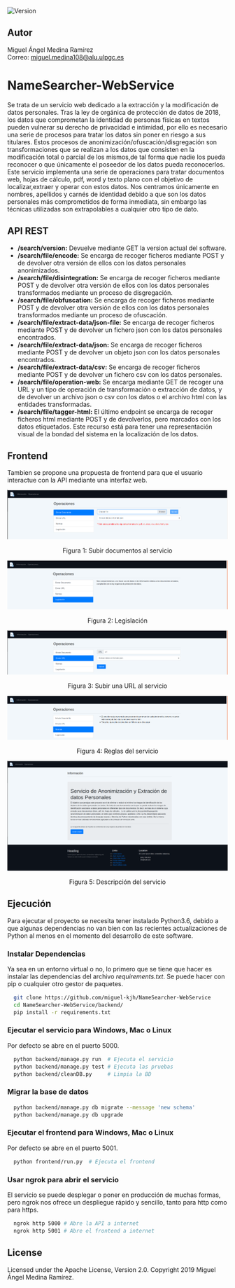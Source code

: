 ![Version](https://img.shields.io/badge/version-1.0-brightgreen.svg?style=flat-square)

## Autor
Miguel Ángel Medina Ramírez <br>
Correo: miguel.medina108@alu.ulpgc.es

# NameSearcher-WebService
Se trata de un servicio web dedicado a la extracción y la modificación de datos personales. Tras la ley de orgánica de protección de datos de 2018, los datos que comprometan la identidad de personas físicas en textos pueden vulnerar su derecho de privacidad e intimidad, por ello es necesario una serie de procesos para tratar los datos sin poner en riesgo a sus titulares. Estos procesos de anonimización/ofuscación/disgregación son transformaciones que se realizan a los datos que consisten en la modificación total o parcial de los mismos,de tal forma que nadie los pueda reconocer o que únicamente el poseedor de los datos pueda reconocerlos. Este servicio implementa una serie de operaciones para tratar documentos web, hojas de cálculo, pdf, word y texto plano con el objetivo de localizar,extraer y operar con estos datos. Nos centramos únicamente en nombres, apellidos y carnés de identidad debido a que son los datos personales más comprometidos de forma inmediata, sin embargo las técnicas utilizadas son extrapolables a cualquier otro tipo de dato.

## API REST
- **/search/version:** Devuelve mediante GET la version actual del software.
- **/search/file/encode:** Se encarga de recoger ficheros mediante POST y de devolver
otra versión de ellos con los datos personales anonimizados.
- **/search/file/disintegration:** Se encarga de recoger ficheros mediante POST y de
devolver otra versión de ellos con los datos personales transformados mediante un
proceso de disgregación.
- **/search/file/obfuscation:** Se encarga de recoger ficheros mediante POST y de devolver otra versión de ellos con los datos personales transformados mediante un
proceso de ofuscación.
- **/search/file/extract-data/json-file:** Se encarga de recoger ficheros mediante POST y
de devolver un fichero json con los datos personales encontrados.
- **/search/file/extract-data/json:** Se encarga de recoger ficheros mediante POST y de
devolver un objeto json con los datos personales encontrados.
- **/search/file/extract-data/csv:** Se encarga de recoger ficheros mediante POST y de
devolver un fichero csv con los datos personales.
- **/search/file/operation-web:** Se encarga mediante GET de recoger una URL y un
tipo de operación de transformación o extracción de datos, y de devolver un archivo
json o csv con los datos o el archivo html con las entidades transformadas.
- **/search/file/tagger-html:** El último endpoint se encarga de recoger ficheros html
mediante POST y de devolverlos, pero marcados con los datos etiquetados. Este
recurso está para tener una representación visual de la bondad del sistema en la
localización de los datos.

## Frontend

Tambien se propone una propuesta de frontend para que el usuario interactue con la API mediante una interfaz web.


<p align="center">
  <img src="media/operations_documents.png" alt="documentos">
</p>
<p align="center">
  Figura 1: Subir documentos al servicio
</p>

<p align="center">
  <img src="media/operations_law.png" alt="legislación">
</p>
<p align="center">
  Figura 2: Legislación
</p>

<p align="center">
  <img src="media/operations_url.png" alt="url">
</p>
<p align="center">
  Figura 3: Subir una URL al servicio
</p>

<p align="center">
  <img src="media/operations_rules.png" alt="normas">
</p>
<p align="center">
  Figura 4: Reglas del servicio
</p>

<p align="center">
  <img src="media/information.png" alt="información">
</p>
<p align="center">
  Figura 5: Descripción del servicio
</p>

## Ejecución

Para ejecutar el proyecto se necesita tener instalado Python3.6, debido a que algunas dependencias no van bien con las recientes actualizaciones de Python al menos en el momento del desarrollo de este software.

### Instalar Dependencias

Ya sea en un entorno virtual o no, lo primero que se tiene que hacer es instalar las dependencias del archivo *requirements.txt*. Se puede hacer con pip o cualquier otro gestor de paquetes.

```bash
  git clone https://github.com/miguel-kjh/NameSearcher-WebService
  cd NameSearcher-WebService/backend/
  pip install -r requirements.txt
```

### Ejecutar el servicio para Windows, Mac o Linux

Por defecto se abre en el puerto 5000.

```bash
  python backend/manage.py run  # Ejecuta el servicio
  python backend/manage.py test # Ejecuta las pruebas
  python backend/cleanDB.py     # Limpia la BD
```

### Migrar la base de datos

```bash
  python backend/manage.py db migrate --message 'new schema'
  python backend/manage.py db upgrade
```

### Ejecutar el frontend para Windows, Mac o Linux

Por defecto se abre en el puerto 5001.

```bash
  python frontend/run.py  # Ejecuta el frontend
```

### Usar ngrok para abrir el servicio
El servicio se puede desplegar o poner en producción de muchas formas, pero
ngrok nos ofrece un despliegue rápido y sencillo, tanto para http como para https.
```bash
  ngrok http 5000 # Abre la API a internet
  ngrok http 5001 # Abre el frontend a internet
```

## License
Licensed under the Apache License, Version 2.0. Copyright 2019 Miguel Ángel Medina Ramírez.

